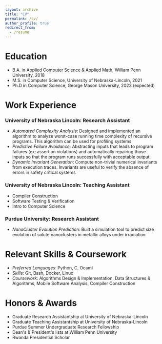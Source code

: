 ```yaml
---
layout: archive
title: "CV"
permalink: /cv/
author_profile: true
redirect_from:
  - /resume
---
```


Education
======
* B.A. in Applied Computer Science & Applied Math, William Penn University, 2018
* M.S. in Computer Science, University of Nebraska-Lincoln, 2021
* Ph.D in Computer Science, George Mason University, 2023 (expected)

Work Experience
======
### University of Nebraska Lincoln: Research Assistant
  * *Automated Complexity Analysis*: Designed and implemented an algorithm to analyze worst-case running time complexity of recursive programs. This algorithm can be used for profiling systems
  * *Predictive Failure Avoidance*: Abstracting inputs that leads to program failures (ex: assertion violations) and automatically repairing those inputs so that the program runs successfully with acceptable output
  * *Dynamic Invariant Generation*: Compute non-trivial numerical invariants from execution traces. Invariants are useful to verify the absence of errors in safety critical systems

### University of Nebraska Lincoln: Teaching Assistant
  * Compiler Construction
  * Software Testing & Verification
  * Intro to Computer Science

### Purdue University: Research Assistant
  * *NanoCluster Evolution Prediction*: Built a simulation tool to predict size evolution of solute nanoclusters in metallic alloys under irradiation
  
Relevant Skills & Coursework
======
  * *Preferred Languages*: Python, C, Ocaml
  * *Skills*: Git, Bash, Docker, Linux
  * *Coursework*: Algorithms Design & Implementation, Data Structures & Algorithms, Mobile Software Analysis, Compiler Construction

Honors & Awards
======
  * Graduate Research Assistantship at University of Nebraska-Lincoln
  * Graduate Teaching Assistantship at University of Nebraska-Lincoln
  * Purdue Summer Undergraduate Research Fellowship
  * Dean's & President's lists at William Penn University
  * Rwanda Presidential Scholar
